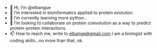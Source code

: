 - 👋 Hi, I’m @elbangue
- 👀 I’m interested in bioinformatics applied to protein evolution
- 🌱 I’m currently learning more python...
- 💞️ I’m looking to collaborate on protein coevolution as a way to predict protein-protein interactions. 
- 📫 How to reach me, write to elbange@gmail.com
I am a biologist with coding skills...no more than that, ok.

<!---
elbangue/elbangue is a ✨ special ✨ repository because its `README.md` (this file) appears on your GitHub profile.
You can click the Preview link to take a look at your changes.
--->

